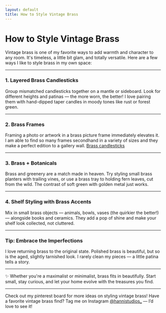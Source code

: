```yaml
---
layout: default
title: How to Style Vintage Brass
---
```


# How to Style Vintage Brass

Vintage brass is one of my favorite ways to add warmth and character to any room. It's timeless, a little bit glam, and totally versatile. Here are a few ways I like to style brass in my own space:

---

### 1. Layered Brass Candlesticks

Group mismatched candlesticks together on a mantle or sideboard. Look for different heights and patinas — the more worn, the better! I love pairing them with hand-dipped taper candles in moody tones like rust or forest green.

---

###  2. Brass Frames
Framing a photo or artwork in a brass picture frame immediately elevates it. I am able to find so many frames secondhand in a variety of sizes and they make a perfect edition to a gallery wall.
[Brass candlesticks](../assets/brassgallery.jpeg)

---

### 3. Brass + Botanicals

Brass and greenery are a match made in heaven. Try styling small brass planters with trailing vines, or use a brass tray to holding fern leaves, cut from the wild. The contrast of soft green with golden metal just works.

---

### 4. Shelf Styling with Brass Accents

Mix in small brass objects — animals, bowls, vases (the quirkier the better!) — alongside books and ceramics. They add a pop of shine and make your shelf look collected, not cluttered.

---

### Tip: Embrace the Imperfections

I love returning brass to the original state. Polished brass is beautiful, but so is the aged, slightly tarnished look. I rarely clean my pieces — a little patina tells a story.

---

✨ Whether you're a maximalist or minimalist, brass fits in beautifully. Start small, stay curious, and let your home evolve with the treasures you find.

---

Check out my pinterest board for more ideas on styling vintage brass! Have a favorite vintage brass find? Tag me on Instagram [@hannistudios_](https://instagram.com/hannistudios_) — I’d love to see it!
